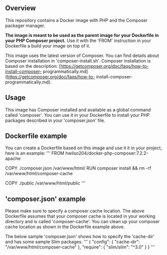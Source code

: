 ## Overview

This repository contains a Docker image with PHP and the
Composer packager manager.

**The image is meant to be used as the parent image for your
Dockerfile in  your PHP Composer project.** Use it with the
'FROM' instruction in your Dockerfile a build your image on
top of it.

This image uses the latest version of Composer. You can find
details about Composer installation in 'composer-install.sh'.
Composer installation is based on the description:
[https://getcomposer.org/doc/faqs/how-to-install-composer-
programmatically.md](https://getcomposer.org/doc/faqs/how-to-
install-composer-programmatically.md).

## Usage

This image has Composer installed and available as a global
command called 'composer'. You can use it in your Dockerfile to
install your PHP packages described in your 'composer.json' file.

## Dockerfile example

You can create a Dockerfile based on this image and use it it in
your project, here is an example:
'''
FROM  hwilso204/docker-php-composer:7.2.2-apache

COPY ./composer.json /var/www/html/
RUN composer install && rm -rf /var/www/html/composer-cache

COPY ./public /var/www/html/public
'''

## 'composer.json' example

Please make sure to specify a composer cache location. The above
Dockerfile assumes that your composer cache is located in your
working directory and is called 'composer-cache'. You can clean
up your composer cache location as shown in the Dockerfile
example above.

The below sample 'composer.json' shows how to specify the
'cache-dir' and has some sample Slim packages.
'''
{
        "config": {
           "cache-dir": "/var/www/html/composer-cache"
        },
        "require": {
           "slim/slim": "^3.0"
        }
}
'''

